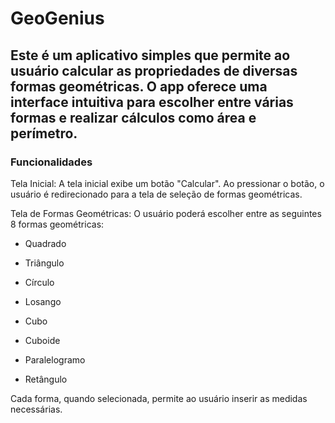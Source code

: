 # GeoGenius

## Este é um aplicativo simples que permite ao usuário calcular as propriedades de diversas formas geométricas. O app oferece uma interface intuitiva para escolher entre várias formas e realizar cálculos como área e perímetro.

### Funcionalidades

Tela Inicial: A tela inicial exibe um botão "Calcular". Ao pressionar o botão, o usuário é redirecionado para a tela de seleção de formas geométricas.

Tela de Formas Geométricas: O usuário poderá escolher entre as seguintes 8 formas geométricas:

* Quadrado

* Triângulo

* Círculo

* Losango

* Cubo

* Cuboide

* Paralelogramo

* Retângulo

Cada forma, quando selecionada, permite ao usuário inserir as medidas necessárias.
